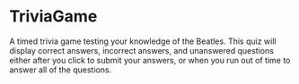 # TriviaGame
A timed trivia game testing your knowledge of the Beatles. This quiz will display correct answers, incorrect answers, and unanswered questions either after you click to submit your answers, or when you run out of time to answer all of the questions. 